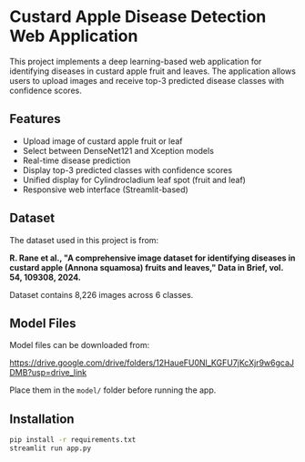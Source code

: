 # Custard Apple Disease Detection Web Application

This project implements a deep learning-based web application for identifying diseases in custard apple fruit and leaves. The application allows users to upload images and receive top-3 predicted disease classes with confidence scores.

## Features

- Upload image of custard apple fruit or leaf
- Select between DenseNet121 and Xception models
- Real-time disease prediction
- Display top-3 predicted classes with confidence scores
- Unified display for Cylindrocladium leaf spot (fruit and leaf)
- Responsive web interface (Streamlit-based)

## Dataset

The dataset used in this project is from:

**R. Rane et al., "A comprehensive image dataset for identifying diseases in custard apple (Annona squamosa) fruits and leaves," Data in Brief, vol. 54, 109308, 2024.**

Dataset contains 8,226 images across 6 classes.

## Model Files

Model files can be downloaded from:

https://drive.google.com/drive/folders/12HaueFU0Nl_KGFU7jKcXjr9w6gcaJDMB?usp=drive_link

Place them in the `model/` folder before running the app.

## Installation

```bash
pip install -r requirements.txt
streamlit run app.py
